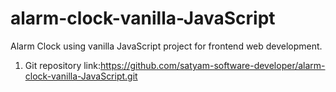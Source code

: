 # alarm-clock-vanilla-JavaScript
Alarm Clock using vanilla JavaScript project for frontend web development.
1. Git repository link:https://github.com/satyam-software-developer/alarm-clock-vanilla-JavaScript.git
